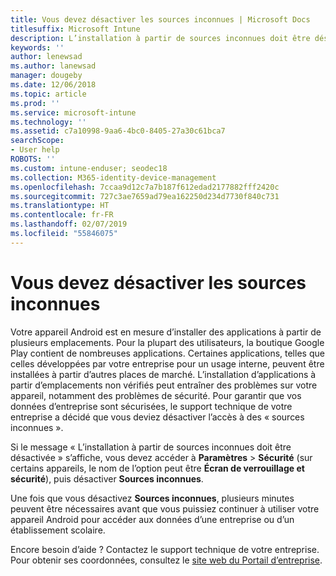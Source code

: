 ```yaml
---
title: Vous devez désactiver les sources inconnues | Microsoft Docs
titlesuffix: Microsoft Intune
description: L’installation à partir de sources inconnues doit être désactivée.
keywords: ''
author: lenewsad
ms.author: lanewsad
manager: dougeby
ms.date: 12/06/2018
ms.topic: article
ms.prod: ''
ms.service: microsoft-intune
ms.technology: ''
ms.assetid: c7a10998-9aa6-4bc0-8405-27a30c61bca7
searchScope:
- User help
ROBOTS: ''
ms.custom: intune-enduser; seodec18
ms.collection: M365-identity-device-management
ms.openlocfilehash: 7ccaa9d12c7a7b187f612edad2177882fff2420c
ms.sourcegitcommit: 727c3ae7659ad79ea162250d234d7730f840c731
ms.translationtype: HT
ms.contentlocale: fr-FR
ms.lasthandoff: 02/07/2019
ms.locfileid: "55846075"
---
```

# <a name="you-need-to-turn-off-unknown-sources"></a>Vous devez désactiver les sources inconnues

Votre appareil Android est en mesure d’installer des applications à partir de plusieurs emplacements. Pour la plupart des utilisateurs, la boutique Google Play contient de nombreuses applications. Certaines applications, telles que celles développées par votre entreprise pour un usage interne, peuvent être installées à partir d’autres places de marché. L’installation d’applications à partir d’emplacements non vérifiés peut entraîner des problèmes sur votre appareil, notamment des problèmes de sécurité. Pour garantir que vos données d’entreprise sont sécurisées, le support technique de votre entreprise a décidé que vous deviez désactiver l’accès à des « sources inconnues ».

Si le message « L’installation à partir de sources inconnues doit être désactivée » s’affiche, vous devez accéder à **Paramètres** > **Sécurité** (sur certains appareils, le nom de l’option peut être **Écran de verrouillage et sécurité**), puis désactiver **Sources inconnues**.

Une fois que vous désactivez **Sources inconnues**, plusieurs minutes peuvent être nécessaires avant que vous puissiez continuer à utiliser votre appareil Android pour accéder aux données d’une entreprise ou d’un établissement scolaire.

Encore besoin d’aide ? Contactez le support technique de votre entreprise. Pour obtenir ses coordonnées, consultez le [site web du Portail d’entreprise](https://go.microsoft.com/fwlink/?linkid=2010980).
